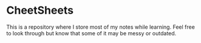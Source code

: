 # CheetSheets

This is a repository where I store most of my notes while learning. Feel free to look through but know that some of it may be messy or outdated.
